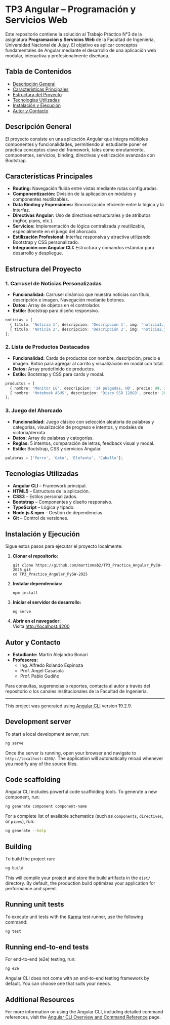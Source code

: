 # TP3 Angular – Programación y Servicios Web

Este repositorio contiene la solución al Trabajo Práctico N°3 de la asignatura **Programación y Servicios Web** de la Facultad de Ingeniería, Universidad Nacional de Jujuy. El objetivo es aplicar conceptos fundamentales de Angular mediante el desarrollo de una aplicación web modular, interactiva y profesionalmente diseñada.

## Tabla de Contenidos

- [Descripción General](#descripción-general)
- [Características Principales](#características-principales)
- [Estructura del Proyecto](#estructura-del-proyecto)
- [Tecnologías Utilizadas](#tecnologías-utilizadas)
- [Instalación y Ejecución](#instalación-y-ejecución)
- [Autor y Contacto](#autor-y-contacto)

## Descripción General

El proyecto consiste en una aplicación Angular que integra múltiples componentes y funcionalidades, permitiendo al estudiante poner en práctica conceptos clave del framework, tales como enrutamiento, componentes, servicios, binding, directivas y estilización avanzada con Bootstrap.

## Características Principales

- **Routing:** Navegación fluida entre vistas mediante rutas configuradas.
- **Componentización:** División de la aplicación en módulos y componentes reutilizables.
- **Data Binding y Expresiones:** Sincronización eficiente entre la lógica y la interfaz.
- **Directivas Angular:** Uso de directivas estructurales y de atributos (ngFor, pipes, etc.).
- **Servicios:** Implementación de lógica centralizada y reutilizable, especialmente en el juego del ahorcado.
- **Estilización Profesional:** Interfaz responsiva y atractiva utilizando Bootstrap y CSS personalizado.
- **Integración con Angular CLI:** Estructura y comandos estándar para desarrollo y despliegue.

## Estructura del Proyecto

### 1. Carrusel de Noticias Personalizadas

- **Funcionalidad:** Carrusel dinámico que muestra noticias con título, descripción e imagen. Navegación mediante botones.
- **Datos:** Array de objetos en el controlador.
- **Estilo:** Bootstrap para diseño responsivo.

```typescript
noticias = [
  { titulo: 'Noticia 1', descripcion: 'Descripción 1', img: 'noticia1.jpg' },
  { titulo: 'Noticia 2', descripcion: 'Descripción 2', img: 'noticia2.jpg' },
];
```

### 2. Lista de Productos Destacados

- **Funcionalidad:** Cards de productos con nombre, descripción, precio e imagen. Botón para agregar al carrito y visualización en modal con total.
- **Datos:** Array predefinido de productos.
- **Estilo:** Bootstrap y CSS para cards y modal.

```typescript
productos = [
  { nombre: 'Monitor LG', descripcion: '14 pulgadas, HD', precio: 99, img: 'monitor.jpg' },
  { nombre: 'Notebook ASUS', descripcion: 'Disco SSD 128GB', precio: 200, img: 'notebook.jpg' },
];
```

### 3. Juego del Ahorcado

- **Funcionalidad:** Juego clásico con selección aleatoria de palabras y categorías, visualización de progreso e intentos, y modales de victoria/derrota.
- **Datos:** Array de palabras y categorías.
- **Reglas:** 5 intentos, comparación de letras, feedback visual y modal.
- **Estilo:** Bootstrap, CSS y servicios Angular.

```typescript
palabras = ['Perro', 'Gato', 'Elefante', 'Caballo'];
```

## Tecnologías Utilizadas

- **Angular CLI** – Framework principal.
- **HTML5** – Estructura de la aplicación.
- **CSS3** – Estilos personalizados.
- **Bootstrap** – Componentes y diseño responsivo.
- **TypeScript** – Lógica y tipado.
- **Node.js & npm** – Gestión de dependencias.
- **Git** – Control de versiones.

## Instalación y Ejecución

Sigue estos pasos para ejecutar el proyecto localmente:

1. **Clonar el repositorio:**
   ```shell
   git clone https://github.com/martinmab2/TP3_Practica_Angular_PySW-2025.git
   cd TP3_Practica_Angular_PySW-2025
   ```

2. **Instalar dependencias:**
   ```shell
   npm install
   ```

3. **Iniciar el servidor de desarrollo:**
   ```shell
   ng serve
   ```

4. **Abrir en el navegador:**  
   Visita [http://localhost:4200](http://localhost:4200)

## Autor y Contacto

- **Estudiante:** Martín Alejandro Bonari
- **Profesores:**  
  - Ing. Alfredo Rolando Espinoza  
  - Prof. Angel Casasola  
  - Prof. Pablo Gudiño

Para consultas, sugerencias o reportes, contacta al autor a través del repositorio o los canales institucionales de la Facultad de Ingeniería.

---

This project was generated using [Angular CLI](https://github.com/angular/angular-cli) version 19.2.9.

## Development server

To start a local development server, run:

```bash
ng serve
```

Once the server is running, open your browser and navigate to `http://localhost:4200/`. The application will automatically reload whenever you modify any of the source files.

## Code scaffolding

Angular CLI includes powerful code scaffolding tools. To generate a new component, run:

```bash
ng generate component component-name
```

For a complete list of available schematics (such as `components`, `directives`, or `pipes`), run:

```bash
ng generate --help
```

## Building

To build the project run:

```bash
ng build
```

This will compile your project and store the build artifacts in the `dist/` directory. By default, the production build optimizes your application for performance and speed.

## Running unit tests

To execute unit tests with the [Karma](https://karma-runner.github.io) test runner, use the following command:

```bash
ng test
```

## Running end-to-end tests

For end-to-end (e2e) testing, run:

```bash
ng e2e
```

Angular CLI does not come with an end-to-end testing framework by default. You can choose one that suits your needs.

## Additional Resources

For more information on using the Angular CLI, including detailed command references, visit the [Angular CLI Overview and Command Reference](https://angular.dev/tools/cli) page.
